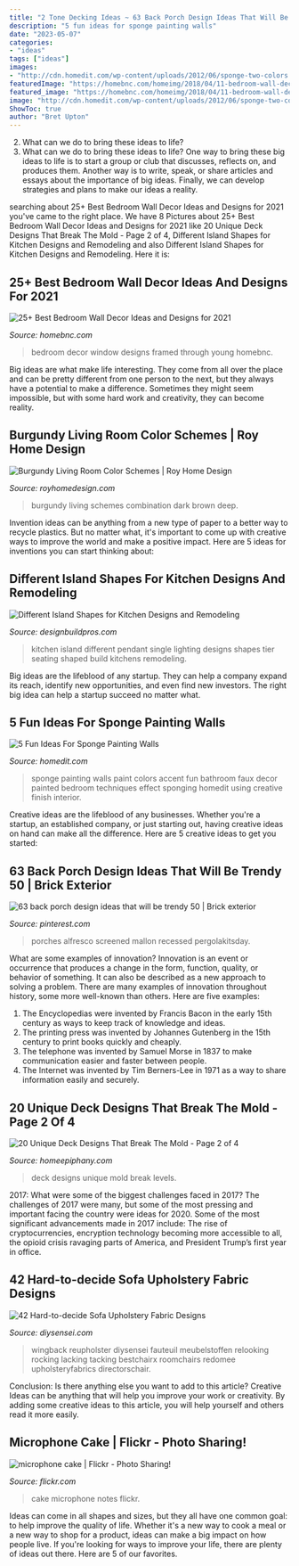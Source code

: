 ```yaml
---
title: "2 Tone Decking Ideas ~ 63 Back Porch Design Ideas That Will Be Trendy 50"
description: "5 fun ideas for sponge painting walls"
date: "2023-05-07"
categories:
- "ideas"
tags: ["ideas"]
images:
- "http://cdn.homedit.com/wp-content/uploads/2012/06/sponge-two-colors.jpg"
featuredImage: "https://homebnc.com/homeimg/2018/04/11-bedroom-wall-decor-ideas-homebnc.jpg"
featured_image: "https://homebnc.com/homeimg/2018/04/11-bedroom-wall-decor-ideas-homebnc.jpg"
image: "http://cdn.homedit.com/wp-content/uploads/2012/06/sponge-two-colors.jpg"
ShowToc: true
author: "Bret Upton"
---
```



2. What can we do to bring these ideas to life?
2. What can we do to bring these ideas to life? 
One way to bring these big ideas to life is to start a group or club that discusses, reflects on, and produces them. Another way is to write, speak, or share articles and essays about the importance of big ideas. Finally, we can develop strategies and plans to make our ideas a reality.

	

		
searching about 25+ Best Bedroom Wall Decor Ideas and Designs for 2021 you've came to the right place. We have 8 Pictures about 25+ Best Bedroom Wall Decor Ideas and Designs for 2021 like 20 Unique Deck Designs That Break The Mold - Page 2 of 4, Different Island Shapes for Kitchen Designs and Remodeling and also Different Island Shapes for Kitchen Designs and Remodeling. Here it is:
		
    
## 25+ Best Bedroom Wall Decor Ideas And Designs For 2021

<img loading=lazy src="https://homebnc.com/homeimg/2018/04/11-bedroom-wall-decor-ideas-homebnc.jpg" onerror="this.onerror=null;this.src='https://tse4.mm.bing.net/th?id=OIP.-kI_c7xsQhx657yPLzfIhQHaLH&amp;pid=15.1';" alt="25+ Best Bedroom Wall Decor Ideas and Designs for 2021">

_Source: homebnc.com_

>bedroom decor window designs framed through young homebnc. 

	

Big ideas are what make life interesting. They come from all over the place and can be pretty different from one person to the next, but they always have a potential to make a difference. Sometimes they might seem impossible, but with some hard work and creativity, they can become reality.

    
## Burgundy Living Room Color Schemes | Roy Home Design

<img loading=lazy src="http://www.royhomedesign.com/wp-content/uploads/2017/08/burgundy-living-room-color-schemes-09.jpg" onerror="this.onerror=null;this.src='https://tse1.mm.bing.net/th?id=OIP.THDwihb0BvpNJUFjjyGNAwHaHE&amp;pid=15.1';" alt="Burgundy Living Room Color Schemes | Roy Home Design">

_Source: royhomedesign.com_

>burgundy living schemes combination dark brown deep. 

	

Invention ideas can be anything from a new type of paper to a better way to recycle plastics. But no matter what, it's important to come up with creative ways to improve the world and make a positive impact. Here are 5 ideas for inventions you can start thinking about: 

    
## Different Island Shapes For Kitchen Designs And Remodeling

<img loading=lazy src="http://designbuildpros.com/wp-content/uploads/2012/04/2-tier-island-with-seating-design-build-pros-2.jpg" onerror="this.onerror=null;this.src='https://tse2.mm.bing.net/th?id=OIP.6fbaIc8v3M34rhHNTBomSAHaFQ&amp;pid=15.1';" alt="Different Island Shapes for Kitchen Designs and Remodeling">

_Source: designbuildpros.com_

>kitchen island different pendant single lighting designs shapes tier seating shaped build kitchens remodeling. 

	

Big ideas are the lifeblood of any startup. They can help a company expand its reach, identify new opportunities, and even find new investors. The right big idea can help a startup succeed no matter what.

    
## 5 Fun Ideas For Sponge Painting Walls

<img loading=lazy src="http://cdn.homedit.com/wp-content/uploads/2012/06/sponge-two-colors.jpg" onerror="this.onerror=null;this.src='https://tse1.mm.bing.net/th?id=OIP.F4RtYSW0EDIiU7wvczbVrQHaLK&amp;pid=15.1';" alt="5 Fun Ideas For Sponge Painting Walls">

_Source: homedit.com_

>sponge painting walls paint colors accent fun bathroom faux decor painted bedroom techniques effect sponging homedit using creative finish interior. 

	

Creative ideas are the lifeblood of any businesses. Whether you're a startup, an established company, or just starting out, having creative ideas on hand can make all the difference. Here are 5 creative ideas to get you started: 

    
## 63 Back Porch Design Ideas That Will Be Trendy 50 | Brick Exterior

<img loading=lazy src="https://i.pinimg.com/736x/97/cb/93/97cb937c752d7251c4f25ed21842e4ec.jpg" onerror="this.onerror=null;this.src='https://tse2.mm.bing.net/th?id=OIP.ERZeSQOmyxEEKuenWvHvxQHaHa&amp;pid=15.1';" alt="63 back porch design ideas that will be trendy 50 | Brick exterior">

_Source: pinterest.com_

>porches alfresco screened mallon recessed pergolakitsday. 

	

What are some examples of innovation?
Innovation is an event or occurrence that produces a change in the form, function, quality, or behavior of something. It can also be described as a new approach to solving a problem. There are many examples of innovation throughout history, some more well-known than others. Here are five examples:
1. The Encyclopedias were invented by Francis Bacon in the early 15th century as ways to keep track of knowledge and ideas.
2. The printing press was invented by Johannes Gutenberg in the 15th century to print books quickly and cheaply.
3. The telephone was invented by Samuel Morse in 1837 to make communication easier and faster between people. 
4. The Internet was invented by Tim Berners-Lee in 1971 as a way to share information easily and securely. 

    
## 20 Unique Deck Designs That Break The Mold - Page 2 Of 4

<img loading=lazy src="https://homeepiphany.com/wp-content/uploads/2015/06/20-Unique-Deck-Designs-That-Break-The-Mold-5.jpg" onerror="this.onerror=null;this.src='https://tse4.mm.bing.net/th?id=OIP.p7WxmOJjoVUR7K95EZAImwHaE7&amp;pid=15.1';" alt="20 Unique Deck Designs That Break The Mold - Page 2 of 4">

_Source: homeepiphany.com_

>deck designs unique mold break levels. 

	

2017: What were some of the biggest challenges faced in 2017?
The challenges of 2017 were many, but some of the most pressing and important facing the country were ideas for 2020. Some of the most significant advancements made in 2017 include: The rise of cryptocurrencies, encryption technology becoming more accessible to all, the opioid crisis ravaging parts of America, and President Trump’s first year in office.

    
## 42 Hard-to-decide Sofa Upholstery Fabric Designs

<img loading=lazy src="https://diysensei.com/wp-content/uploads/2017/09/29-sofa-upholstery-fabric-designs.jpg" onerror="this.onerror=null;this.src='https://tse3.mm.bing.net/th?id=OIP.ycdABXf1hlOTJuuvRfVWdwAAAA&amp;pid=15.1';" alt="42 Hard-to-decide Sofa Upholstery Fabric Designs">

_Source: diysensei.com_

>wingback reupholster diysensei fauteuil meubelstoffen relooking rocking lacking tacking bestchairx roomchairs redomee upholsteryfabrics directorschair. 

	

Conclusion: Is there anything else you want to add to this article?
Creative Ideas can be anything that will help you improve your work or creativity. By adding some creative ideas to this article, you will help yourself and others read it more easily.

    
## Microphone Cake | Flickr - Photo Sharing!

<img loading=lazy src="http://farm5.staticflickr.com/4080/4850067896_a7cd1a9e7d_z.jpg" onerror="this.onerror=null;this.src='https://tse3.mm.bing.net/th?id=OIP.0MsGNSijvcL-_oE2SScG6AAAAA&amp;pid=15.1';" alt="microphone cake | Flickr - Photo Sharing!">

_Source: flickr.com_

>cake microphone notes flickr. 

	

Ideas can come in all shapes and sizes, but they all have one common goal: to help improve the quality of life. Whether it's a new way to cook a meal or a new way to shop for a product, ideas can make a big impact on how people live. If you're looking for ways to improve your life, there are plenty of ideas out there. Here are 5 of our favorites.

